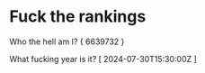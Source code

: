 # Fuck the rankings

Who the hell am I?
{ 6639732 }

What fucking year is it?
[ 2024-07-30T15:30:00Z ]

